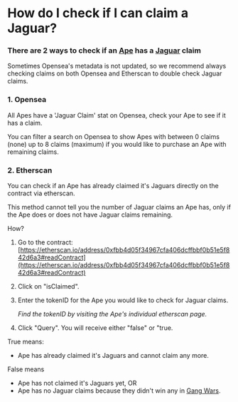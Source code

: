 # How do I check if I can claim a Jaguar?

### There are 2 ways to check if an [Ape](../nft-collections/ape-gang.md) has a [Jaguar](../nft-collections/jaguar-gang.md) claim

Sometimes Opensea's metadata is not updated, so we recommend always checking claims on both Opensea and Etherscan to double check Jaguar claims.

### 1. Opensea

All Apes have a 'Jaguar Claim' stat on Opensea, check your Ape to see if it has a claim.

You can filter a search on Opensea to show Apes with between 0 claims (none) up to 8 claims (maximum) if you would like to purchase an Ape with remaining claims.

### 2. Etherscan

You can check if an Ape has already claimed it's Jaguars directly on the contract via etherscan.&#x20;

This method cannot tell you the number of Jaguar claims an Ape has, only if the Ape does or does not have Jaguar claims remaining.

How?

1. Go to the contract: [https://etherscan.io/address/0xfbb4d05f34967cfa406dcffbbf0b51e5f842d6a3#readContract](https://etherscan.io/address/0xfbb4d05f34967cfa406dcffbbf0b51e5f842d6a3#readContract)
2. Click on "isClaimed".
3.  Enter the tokenID for the Ape you would like to check for Jaguar claims.

    _Find the tokenID by visiting the Ape's individual etherscan page._
4. Click "Query". You will receive either "false" or "true.

True means:

* Ape has already claimed it's Jaguars and cannot claim any more.

False means

* Ape has not claimed it's Jaguars yet, OR
* Ape has no Jaguar claims because they didn't win any in [Gang Wars](../play-to-earn-games/gang-wars.md).
